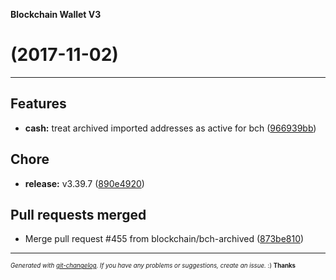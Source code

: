 __Blockchain Wallet V3__

#   (2017-11-02)



---

## Features

- **cash:** treat archived imported addresses as active for bch
  ([966939bb](https://github.com/blockchain/My-Wallet-V3/commit/966939bb76248b9f3b50552fc10eddb969fae4d6))


## Chore

- **release:** v3.39.7
  ([890e4920](https://github.com/blockchain/My-Wallet-V3/commit/890e4920d256c021b43eeb929832d0fa8f457d87))


## Pull requests merged

- Merge pull request #455 from blockchain/bch-archived
  ([873be810](https://github.com/blockchain/My-Wallet-V3/commit/873be810dd609315516d13646b19928b0c9fe01e))



---
<sub><sup>*Generated with [git-changelog](https://github.com/rafinskipg/git-changelog). If you have any problems or suggestions, create an issue.* :) **Thanks** </sub></sup>